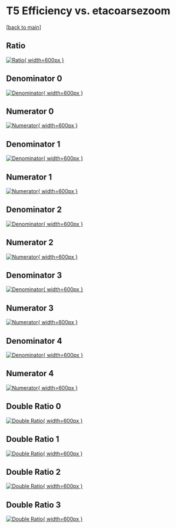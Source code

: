 # T5 Efficiency vs. etacoarsezoom

[[back to main](./)]



## Ratio

[![Ratio](../mtv/var/T5_xtr_13_0_eff_etacoarsezoom.png){ width=600px }](../mtv/var/T5_xtr_13_0_eff_etacoarsezoom.pdf)

## Denominator 0

[![Denominator](../mtv/den/T5_xtr_13_0_eff_etacoarsezoom_den0.png){ width=600px }](../mtv/den/T5_xtr_13_0_eff_etacoarsezoom_den0.pdf)

## Numerator 0

[![Numerator](../mtv/num/T5_xtr_13_0_eff_etacoarsezoom_num0.png){ width=600px }](../mtv/num/T5_xtr_13_0_eff_etacoarsezoom_num0.pdf)

## Denominator 1

[![Denominator](../mtv/den/T5_xtr_13_0_eff_etacoarsezoom_den1.png){ width=600px }](../mtv/den/T5_xtr_13_0_eff_etacoarsezoom_den1.pdf)

## Numerator 1

[![Numerator](../mtv/num/T5_xtr_13_0_eff_etacoarsezoom_num1.png){ width=600px }](../mtv/num/T5_xtr_13_0_eff_etacoarsezoom_num1.pdf)

## Denominator 2

[![Denominator](../mtv/den/T5_xtr_13_0_eff_etacoarsezoom_den2.png){ width=600px }](../mtv/den/T5_xtr_13_0_eff_etacoarsezoom_den2.pdf)

## Numerator 2

[![Numerator](../mtv/num/T5_xtr_13_0_eff_etacoarsezoom_num2.png){ width=600px }](../mtv/num/T5_xtr_13_0_eff_etacoarsezoom_num2.pdf)

## Denominator 3

[![Denominator](../mtv/den/T5_xtr_13_0_eff_etacoarsezoom_den3.png){ width=600px }](../mtv/den/T5_xtr_13_0_eff_etacoarsezoom_den3.pdf)

## Numerator 3

[![Numerator](../mtv/num/T5_xtr_13_0_eff_etacoarsezoom_num3.png){ width=600px }](../mtv/num/T5_xtr_13_0_eff_etacoarsezoom_num3.pdf)

## Denominator 4

[![Denominator](../mtv/den/T5_xtr_13_0_eff_etacoarsezoom_den4.png){ width=600px }](../mtv/den/T5_xtr_13_0_eff_etacoarsezoom_den4.pdf)

## Numerator 4

[![Numerator](../mtv/num/T5_xtr_13_0_eff_etacoarsezoom_num4.png){ width=600px }](../mtv/num/T5_xtr_13_0_eff_etacoarsezoom_num4.pdf)

## Double Ratio 0

[![Double Ratio](../mtv/ratio/T5_xtr_13_0_eff_etacoarsezoom_ratio0.png){ width=600px }](../mtv/ratio/T5_xtr_13_0_eff_etacoarsezoom_ratio0.pdf)

## Double Ratio 1

[![Double Ratio](../mtv/ratio/T5_xtr_13_0_eff_etacoarsezoom_ratio1.png){ width=600px }](../mtv/ratio/T5_xtr_13_0_eff_etacoarsezoom_ratio1.pdf)

## Double Ratio 2

[![Double Ratio](../mtv/ratio/T5_xtr_13_0_eff_etacoarsezoom_ratio2.png){ width=600px }](../mtv/ratio/T5_xtr_13_0_eff_etacoarsezoom_ratio2.pdf)

## Double Ratio 3

[![Double Ratio](../mtv/ratio/T5_xtr_13_0_eff_etacoarsezoom_ratio3.png){ width=600px }](../mtv/ratio/T5_xtr_13_0_eff_etacoarsezoom_ratio3.pdf)

